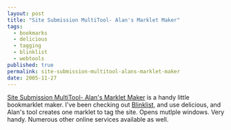 ```yaml
---
layout: post
title: "Site Submission MultiTool- Alan's Marklet Maker"
tags:
  - bookmarks
  - delicious
  - tagging
  - blinklist
  - webtools
published: true
permalink: site-submission-multitool-alans-marklet-maker
date: 2005-11-27
---
```


<a href="http://jade.mcli.dist.maricopa.edu/alan/marklet_maker.php">Site Submission MultiTool- Alan's Marklet Maker</a> is a handy little bookmarklet maker.  I've been checking out <a href="http://www.blinklist.com">Blinklist,</a> and use delicious, and Alan's tool creates one marklet to tag the site.  Opens mutlple windows.  Very handy.  Numerous other online services available as well.
